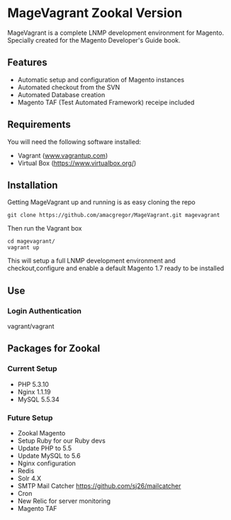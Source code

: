 MageVagrant Zookal Version
==========================

MageVagrant is a complete LNMP development environment for Magento. Specially created for the
Magento Developer's Guide book.

## Features

- Automatic setup and configuration of Magento instances
- Automated checkout from the SVN
- Automated Database creation
- Magento TAF (Test Automated Framework) receipe included

## Requirements

You will need the following software installed:

- Vagrant (www.vagrantup.com)
- Virtual Box (https://www.virtualbox.org/)


## Installation

Getting MageVagrant up and running is as easy cloning the repo

````git clone https://github.com/amacgregor/MageVagrant.git magevagrant````

Then run the Vagrant box

````
cd magevagrant/
vagrant up
````

This will setup a full LNMP development environment and checkout,configure and enable a
default Magento 1.7 ready to be installed

## Use

### Login Authentication
vagrant/vagrant

## Packages for Zookal

### Current Setup

- PHP 5.3.10
- Nginx 1.1.19
- MySQL 5.5.34

### Future Setup

- Zookal Magento
- Setup Ruby for our Ruby devs
- Update PHP to 5.5
- Update MySQL to 5.6
- Nginx configuration
- Redis
- Solr 4.X
- SMTP Mail Catcher https://github.com/sj26/mailcatcher
- Cron
- New Relic for server monitoring
- Magento TAF
